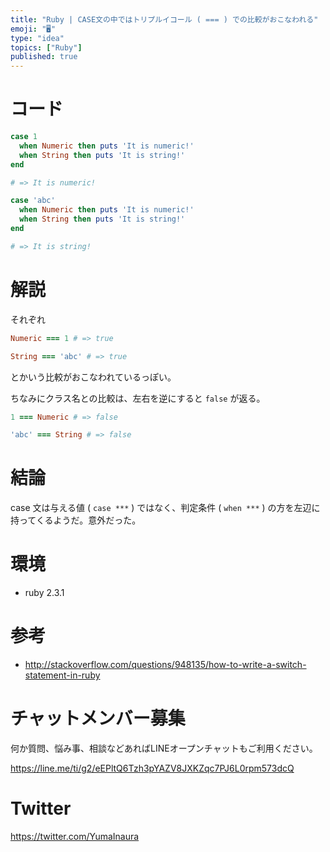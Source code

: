 ```yaml
---
title: "Ruby | CASE文の中ではトリプルイコール ( === ) での比較がおこなわれる"
emoji: "🖥"
type: "idea"
topics: ["Ruby"]
published: true
---
```


# コード

```rb
case 1
  when Numeric then puts 'It is numeric!'
  when String then puts 'It is string!'
end

# => It is numeric!
```

```rb
case 'abc'
  when Numeric then puts 'It is numeric!'
  when String then puts 'It is string!'
end

# => It is string!
```

# 解説

それぞれ

```rb
Numeric === 1 # => true
```

```rb
String === 'abc' # => true
```

とかいう比較がおこなわれているっぽい。

ちなみにクラス名との比較は、左右を逆にすると `false` が返る。

```rb
1 === Numeric # => false
```

```rb
'abc' === String # => false
```

# 結論

case 文は与える値 ( `case ***` ) ではなく、判定条件 ( `when ***` ) の方を左辺に持ってくるようだ。意外だった。

# 環境

- ruby 2.3.1

# 参考

- http://stackoverflow.com/questions/948135/how-to-write-a-switch-statement-in-ruby








<!-- Update From Qiita API -->

# チャットメンバー募集


何か質問、悩み事、相談などあればLINEオープンチャットもご利用ください。

https://line.me/ti/g2/eEPltQ6Tzh3pYAZV8JXKZqc7PJ6L0rpm573dcQ





# Twitter


https://twitter.com/YumaInaura


<!-- Update From Qiita API -->


